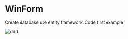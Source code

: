 # WinForm
Create database  use entity framework.  Code first example

![ddd](https://user-images.githubusercontent.com/42969660/56865603-19a03a80-69e1-11e9-8ad8-b5d8364101e4.png)
